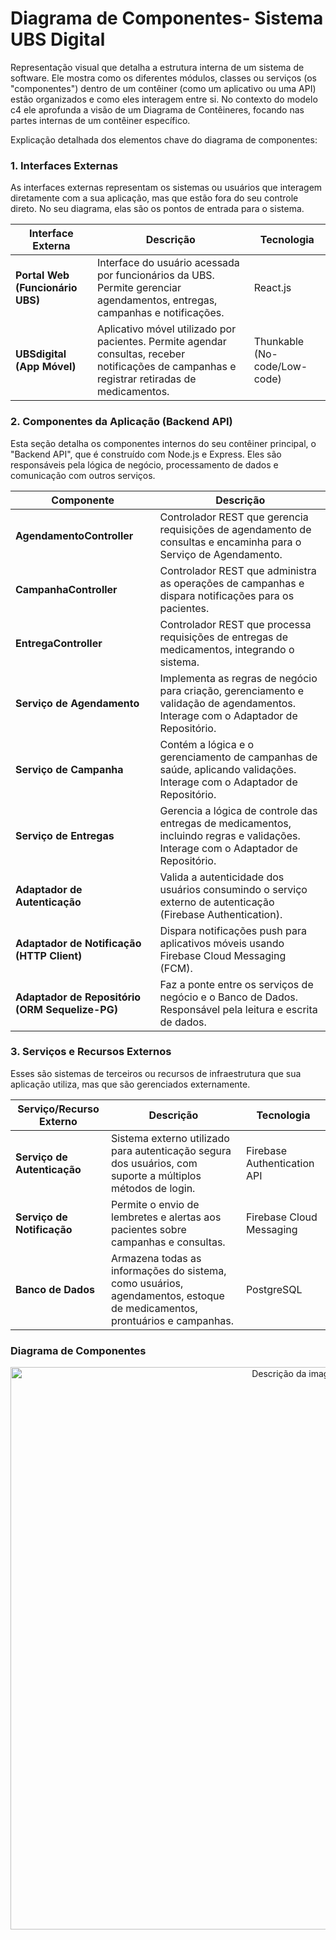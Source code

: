 # Diagrama de Componentes- Sistema UBS Digital

Representação visual que detalha a estrutura interna de um sistema de software. Ele mostra como os diferentes módulos, classes ou serviços (os "componentes") dentro de um contêiner (como um aplicativo ou uma API) estão organizados e como eles interagem entre si. No contexto do modelo c4 ele aprofunda a visão de um Diagrama de Contêineres, focando nas partes internas de um contêiner específico.



Explicação detalhada dos elementos chave do diagrama de componentes:

### 1. Interfaces Externas

As interfaces externas representam os sistemas ou usuários que interagem diretamente com a sua aplicação, mas que estão fora do seu controle direto. No seu diagrama, elas são os pontos de entrada para o sistema.

| Interface Externa | Descrição | Tecnologia |
|---|---|---|
| **Portal Web (Funcionário UBS)** | Interface do usuário acessada por funcionários da UBS. Permite gerenciar agendamentos, entregas, campanhas e notificações. | React.js |
| **UBSdigital (App Móvel)** | Aplicativo móvel utilizado por pacientes. Permite agendar consultas, receber notificações de campanhas e registrar retiradas de medicamentos. | Thunkable (No-code/Low-code) |

### 2. Componentes da Aplicação (Backend API)

Esta seção detalha os componentes internos do seu contêiner principal, o "Backend API", que é construído com Node.js e Express. Eles são responsáveis pela lógica de negócio, processamento de dados e comunicação com outros serviços.

| Componente | Descrição |
|---|---|
| **AgendamentoController** | Controlador REST que gerencia requisições de agendamento de consultas e encaminha para o Serviço de Agendamento. |
| **CampanhaController** | Controlador REST que administra as operações de campanhas e dispara notificações para os pacientes. |
| **EntregaController** | Controlador REST que processa requisições de entregas de medicamentos, integrando o sistema. |
| **Serviço de Agendamento** | Implementa as regras de negócio para criação, gerenciamento e validação de agendamentos. Interage com o Adaptador de Repositório. |
| **Serviço de Campanha** | Contém a lógica e o gerenciamento de campanhas de saúde, aplicando validações. Interage com o Adaptador de Repositório. |
| **Serviço de Entregas** | Gerencia a lógica de controle das entregas de medicamentos, incluindo regras e validações. Interage com o Adaptador de Repositório. |
| **Adaptador de Autenticação** | Valida a autenticidade dos usuários consumindo o serviço externo de autenticação (Firebase Authentication). |
| **Adaptador de Notificação (HTTP Client)** | Dispara notificações push para aplicativos móveis usando Firebase Cloud Messaging (FCM). |
| **Adaptador de Repositório (ORM Sequelize-PG)** | Faz a ponte entre os serviços de negócio e o Banco de Dados. Responsável pela leitura e escrita de dados. |

### 3. Serviços e Recursos Externos

Esses são sistemas de terceiros ou recursos de infraestrutura que sua aplicação utiliza, mas que são gerenciados externamente.

| Serviço/Recurso Externo | Descrição | Tecnologia |
|---|---|---|
| **Serviço de Autenticação** | Sistema externo utilizado para autenticação segura dos usuários, com suporte a múltiplos métodos de login. | Firebase Authentication API |
| **Serviço de Notificação** | Permite o envio de lembretes e alertas aos pacientes sobre campanhas e consultas. | Firebase Cloud Messaging |
| **Banco de Dados** | Armazena todas as informações do sistema, como usuários, agendamentos, estoque de medicamentos, prontuários e campanhas. | PostgreSQL |

### Diagrama de Componentes

<div align="center">
  <img src="https://github.com/user-attachments/assets/cbe8d1ff-6d72-442c-8c99-945afefa427a" width="900px" alt="Descrição da imagem">
</div>




